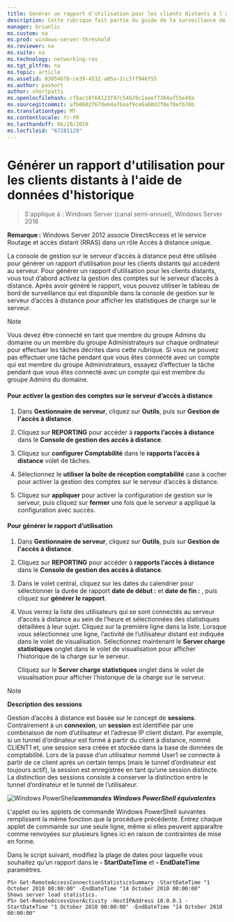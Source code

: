 ```yaml
---
title: Générer un rapport d'utilisation pour les clients distants à l'aide de données d'historique
description: Cette rubrique fait partie du guide de la surveillance de l’accès à distance et la gestion des comptes dans Windows Server 2016.
manager: brianlic
ms.custom: na
ms.prod: windows-server-threshold
ms.reviewer: na
ms.suite: na
ms.technology: networking-ras
ms.tgt_pltfrm: na
ms.topic: article
ms.assetid: 0305467b-ce39-4532-a05a-2cc5ff946f55
ms.author: pashort
author: shortpatti
ms.openlocfilehash: cfbac18f64123f97c54b29c1aeef7364af55e49a
ms.sourcegitcommit: afb0602767de64a76aaf9ce6a60d2f0e78efb78b
ms.translationtype: MT
ms.contentlocale: fr-FR
ms.lasthandoff: 06/20/2019
ms.locfileid: "67281129"
---
```

# <a name="generate-a-usage-report-for-remote-clients-using-historical-data"></a>Générer un rapport d'utilisation pour les clients distants à l'aide de données d'historique

>S'applique à : Windows Server (canal semi-annuel), Windows Server 2016

**Remarque :** Windows Server 2012 associe DirectAccess et le service Routage et accès distant (RRAS) dans un rôle Accès à distance unique.  
  
La console de gestion sur le serveur d’accès à distance peut être utilisée pour générer un rapport d’utilisation pour les clients distants qui accèdent au serveur. Pour générer un rapport d’utilisation pour les clients distants, vous tout d’abord activez la gestion des comptes sur le serveur d’accès à distance. Après avoir généré le rapport, vous pouvez utiliser le tableau de bord de surveillance qui est disponible dans la console de gestion sur le serveur d’accès à distance pour afficher les statistiques de charge sur le serveur.  
  
> [!NOTE]  
> Vous devez être connecté en tant que membre du groupe Admins du domaine ou un membre du groupe Administrateurs sur chaque ordinateur pour effectuer les tâches décrites dans cette rubrique. Si vous ne pouvez pas effectuer une tâche pendant que vous êtes connecté avec un compte qui est membre du groupe Administrateurs, essayez d’effectuer la tâche pendant que vous êtes connecté avec un compte qui est membre du groupe Admins du domaine.  
  
#### <a name="to-enable-accounting-on-the-remote-access-server"></a>Pour activer la gestion des comptes sur le serveur d’accès à distance  
  
1.  Dans **Gestionnaire de serveur**, cliquez sur **Outils**, puis sur **Gestion de l'accès à distance**.  
  
2.  Cliquez sur **REPORTING** pour accéder à **rapports l’accès à distance** dans le **Console de gestion des accès à distance**.  
  
3.  Cliquez sur **configurer Comptabilité** dans le **rapports l’accès à distance** volet de tâches.  
  
4.  Sélectionnez le **utiliser la boîte de réception comptabilité** case à cocher pour activer la gestion des comptes sur le serveur d’accès à distance.  
  
5.  Cliquez sur **appliquer** pour activer la configuration de gestion sur le serveur, puis cliquez sur **fermer** une fois que le serveur a appliqué la configuration avec succès.  
  
#### <a name="to-generate-the-usage-report"></a>Pour générer le rapport d’utilisation  
  
1.  Dans **Gestionnaire de serveur**, cliquez sur **Outils**, puis sur **Gestion de l'accès à distance**.  
  
2.  Cliquez sur **REPORTING** pour accéder à **rapports l’accès à distance** dans le **Console de gestion des accès à distance**.  
  
3.  Dans le volet central, cliquez sur les dates du calendrier pour sélectionner la durée de rapport **date de début :** et **date de fin :** , puis cliquez sur **générer le rapport**.  
  
4.  Vous verrez la liste des utilisateurs qui se sont connectés au serveur d’accès à distance au sein de l’heure et sélectionnées des statistiques détaillées à leur sujet. Cliquez sur la première ligne dans la liste. Lorsque vous sélectionnez une ligne, l’activité de l’utilisateur distant est indiquée dans le volet de visualisation. Sélectionnez maintenant le **Server charge statistiques** onglet dans le volet de visualisation pour afficher l’historique de la charge sur le serveur.  
  
    Cliquez sur le **Server charge statistiques** onglet dans le volet de visualisation pour afficher l’historique de la charge sur le serveur.  
  
> [!NOTE]  
> **Description des sessions**  
>   
> Gestion d’accès à distance est basée sur le concept de **sessions**. Contrairement à un **connexion**, un **session** est identifiée par une combinaison de nom d’utilisateur et l’adresse IP client distant. Par exemple, si un tunnel d’ordinateur est formé à partir du client à distance, nommé CLIENT1 et, une session sera créée et stockée dans la base de données de comptabilité. Lors de la passe d’un utilisateur nommé User1 se connecte à partir de ce client après un certain temps (mais le tunnel d’ordinateur est toujours actif), la session est enregistrée en tant qu’une session distincte. La distinction des sessions consiste à conserver la distinction entre le tunnel d’ordinateur et le tunnel de l’utilisateur.  
  
![Windows PowerShell](../../../media/Generate-a-usage-report-for-remote-clients-using-historical-data/PowerShellLogoSmall.gif)***<em>commandes Windows PowerShell équivalentes</em>***  
  
L'applet ou les applets de commande Windows PowerShell suivantes remplissent la même fonction que la procédure précédente. Entrez chaque applet de commande sur une seule ligne, même si elles peuvent apparaître comme renvoyées sur plusieurs lignes ici en raison de contraintes de mise en forme.  
  
Dans le script suivant, modifiez la plage de dates pour laquelle vous souhaitez qu’un rapport dans le **- StartDateTime** et **- EndDateTime** paramètres.  
  
```  
PS> Get-RemoteAccessConnectionStatisticsSummary -StartDateTime "1 October 2010 00:00:00" -EndDateTime "14 October 2010 00:00:00"  
Shows server load statistics.  
PS> Get-RemoteAccessUserActivity -HostIPAddress 10.0.0.1 -StartDateTime "1 October 2010 00:00:00" -EndDateTime "14 October 2010 00:00:00"  
```  
  



